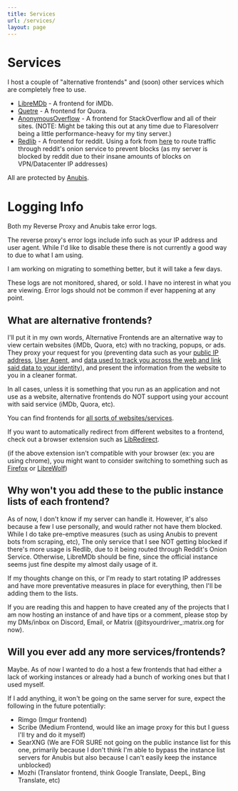 ```yaml
---
title: Services
url: /services/
layout: page
---
```


# Services

I host a couple of "alternative frontends" and (soon) other services which are completely free to use.

- [LibreMDb](https://lmdb.driver.fyi) - A frontend for iMDb.
- [Quetre](https://quetre.driver.fyi) - A frontend for Quora.
- [AnonymousOverflow](https://ao.driver.fyi) - A frontend for StackOverflow and all of their sites. (NOTE: Might be taking this out at any time due to Flaresolverr being a little performance-heavy for my tiny server.)
- [Redlib](https://redlib.driver.fyi) - A frontend for reddit. Using a fork from [here](https://git.ptr.moe/baalajimaestro/redlib) to route traffic through reddit's onion service to prevent blocks (as my server is blocked by reddit due to their insane amounts of blocks on VPN/Datacenter IP addresses)


All are protected by [Anubis](https://anubis.techaro.lol/).

# Logging Info
Both my Reverse Proxy and Anubis take error logs.

The reverse proxy's error logs include info such as your IP address and user agent. While I'd like to disable these there is not currently a good way to due to what I am using.

I am working on migrating to something better, but it will take a few days.

These logs are not monitored, shared, or sold. I have no interest in what you are viewing. Error logs should not be common if ever happening at any point.


## What are alternative frontends?
I'll put it in my own words, Alternative Frontends are an alternative way to view certain websites (iMDb, Quora, etc) with no tracking, popups, or ads. They proxy your request for you (preventing data such as your [public IP address](https://en.wikipedia.org/wiki/Wikipedia:Get_my_IP_address), [User Agent](https://en.wikipedia.org/wiki/User-Agent_header), and [data used to track you across the web and link said data to your identity](https://en.wikipedia.org/wiki/Device_fingerprint)), and present the information from the website to you in a cleaner format.

In all cases, unless it is something that you run as an application and not use as a website, alternative frontends do NOT support using your account with said service (iMDb, Quora, etc).

You can find frontends for [all sorts of websites/services](https://github.com/digitalblossom/alternative-frontends).

If you want to automatically redirect from different websites to a frontend, check out a browser extension such as [LibRedirect](https://libredirect.github.io/).

(if the above extension isn't compatible with your browser (ex: you are using chrome), you might want to consider switching to something such as [Firefox](https://www.firefox.com/en-US/) or [LibreWolf](https://librewolf.net/))

## Why won't you add these to the public instance lists of each frontend?
As of now, I don't know if my server can handle it. However, it's also because a few I use personally, and would rather not have them blocked. While I do take pre-emptive measures (such as using Anubis to prevent bots from scraping, etc), The only service that I see NOT getting blocked if there's more usage is Redlib, due to it being routed through Reddit's Onion Service. Otherwise, LibreMDb should be fine, since the official instance seems just fine despite my almost daily usage of it.

If my thoughts change on this, or I'm ready to start rotating IP addresses and have more preventative measures in place for everything, then I'll be adding them to the lists.

If you are reading this and happen to have created any of the projects that I am now hosting an instance of and have tips or a comment, please stop by my DMs/inbox on Discord, Email, or Matrix (@itsyourdriver_:matrix.org for now).

## Will you ever add any more services/frontends?
Maybe. As of now I wanted to do a host a few frontends that had either a lack of working instances or already had a bunch of working ones but that I used myself.

If I add anything, it won't be going on the same server for sure, expect the following in the future potentially:
- Rimgo (Imgur frontend)
- Scribe (Medium Frontend, would like an image proxy for this but I guess I'll try and do it myself)
- SearXNG (We are FOR SURE not going on the public instance list for this one, primarily because I don't think I'm able to bypass the instance list servers for Anubis but also because I can't easily keep the instance unblocked)
- Mozhi (Translator frontend, think Google Translate, DeepL, Bing Translate, etc)
